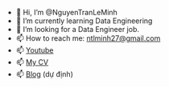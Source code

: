 - 👋 Hi, I’m @NguyenTranLeMinh
- 🌱 I’m currently learning Data Engineering
- 👀 I’m looking for a Data Engineer job.
- 📫 How to reach me: ntlminh27@gmail.com
- 📫 [Youtube](https://www.youtube.com/channel/UCDAz3aLXXDd8gS7qRtoglTw)
- 📫 [My CV](https://drive.google.com/drive/folders/1YCNzmtBltGl8lrz2oc4iJBTIzFfXgRAs?usp=sharing)
- 📫 [Blog](https://medium.com/@LeeMinHa/about) (dự định)

<!---
NguyenTranLeMinh/NguyenTranLeMinh is a ✨ special ✨ repository because its `README.md` (this file) appears on your GitHub profile.
You can click the Preview link to take a look at your changes.
--->

